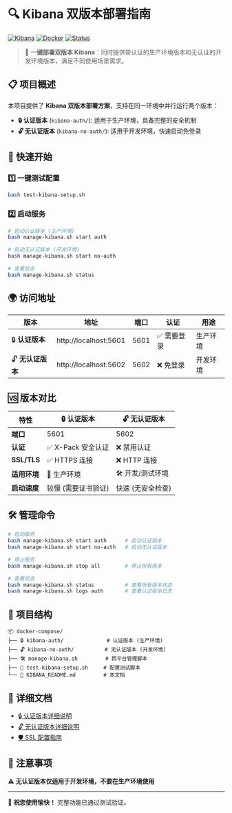 # 🔍 Kibana 双版本部署指南

[![Kibana](https://img.shields.io/badge/Kibana-8.15.3-005571?style=flat-square&logo=kibana)](https://www.elastic.co/kibana/)
[![Docker](https://img.shields.io/badge/Docker-Ready-2496ED?style=flat-square&logo=docker)](https://www.docker.com/)
[![Status](https://img.shields.io/badge/Status-Production%20Ready-brightgreen?style=flat-square)](LICENSE)

> 🚀 **一键部署双版本 Kibana**：同时提供带认证的生产环境版本和无认证的开发环境版本，满足不同使用场景需求。

## 📋 项目概述

本项目提供了 **Kibana 双版本部署方案**，支持在同一环境中并行运行两个版本：

- **🔒 认证版本** (`kibana-auth/`): 适用于生产环境，具备完整的安全机制
- **🔓 无认证版本** (`kibana-no-auth/`): 适用于开发环境，快速启动免登录

## 🚀 快速开始

### 1️⃣ 一键测试配置

```bash
bash test-kibana-setup.sh
```

### 2️⃣ 启动服务

```bash
# 启动认证版本 (生产环境)
bash manage-kibana.sh start auth

# 启动无认证版本 (开发环境)
bash manage-kibana.sh start no-auth

# 查看状态
bash manage-kibana.sh status
```

## 🌍 访问地址

| 版本              | 地址                  | 端口 | 认证        | 用途     |
| ----------------- | --------------------- | ---- | ----------- | -------- |
| 🔒 **认证版本**   | http://localhost:5601 | 5601 | ✅ 需要登录 | 生产环境 |
| 🔓 **无认证版本** | http://localhost:5602 | 5602 | ❌ 免登录   | 开发环境 |

## 🆚 版本对比

| 特性         | 🔒 认证版本         | 🔓 无认证版本     |
| ------------ | ------------------- | ----------------- |
| **端口**     | 5601                | 5602              |
| **认证**     | ✅ X-Pack 安全认证  | ❌ 禁用认证       |
| **SSL/TLS**  | ✅ HTTPS 连接       | ❌ HTTP 连接      |
| **适用环境** | 🏢 生产环境         | 🛠️ 开发/测试环境  |
| **启动速度** | 较慢 (需要证书验证) | 快速 (无安全检查) |

## 🛠️ 管理命令

```bash
# 启动服务
bash manage-kibana.sh start auth      # 启动认证版本
bash manage-kibana.sh start no-auth   # 启动无认证版本

# 停止服务
bash manage-kibana.sh stop all        # 停止所有版本

# 查看状态
bash manage-kibana.sh status          # 查看所有版本状态
bash manage-kibana.sh logs auth       # 查看认证版本日志
```

## 📁 项目结构

```
📦 docker-compose/
├── 🔒 kibana-auth/              # 认证版本 (生产环境)
├── 🔓 kibana-no-auth/          # 无认证版本 (开发环境)
├── 🛠️ manage-kibana.sh         # 跨平台管理脚本
├── 🧪 test-kibana-setup.sh     # 配置测试脚本
└── 📖 KIBANA_README.md         # 本文档
```

## 🔗 详细文档

- [🔒 认证版本详细说明](kibana-auth/README.md)
- [🔓 无认证版本详细说明](kibana-no-auth/README.md)
- [🛡️ SSL 配置指南](kibana-auth/SSL_CONFIG.md)

## 🚨 注意事项

⚠️ **无认证版本仅适用于开发环境，不要在生产环境使用**

---

🎉 **祝您使用愉快！** 完整功能已通过测试验证。
